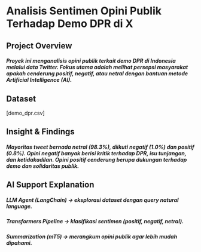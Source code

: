 # Analisis Sentimen Opini Publik Terhadap Demo DPR di X
## Project Overview
##### Proyek ini menganalisis opini publik terkait demo DPR di Indonesia melalui data Twitter. Fokus utama adalah melihat persepsi masyarakat apakah cenderung positif, negatif, atau netral dengan bantuan metode Artificial Intelligence (AI).
## Dataset
[demo_dpr.csv]
## Insight & Findings
##### Mayoritas tweet bernada netral (98.3%), diikuti negatif (1.0%) dan positif (0.8%). Opini negatif banyak berisi kritik terhadap DPR, isu tunjangan, dan ketidakadilan. Opini positif cenderung berupa dukungan terhadap demo dan solidaritas publik.
## AI Support Explanation
##### LLM Agent (LangChain) → eksplorasi dataset dengan query natural language.  
##### Transformers Pipeline → klasifikasi sentimen (positif, negatif, netral).
##### Summarization (mT5) → merangkum opini publik agar lebih mudah dipahami.
